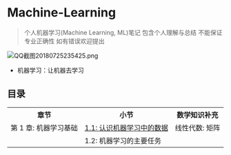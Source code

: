 # Machine-Learning
> 个人机器学习(Machine Learning, ML)笔记 包含个人理解与总结 不能保证专业正确性 如有错误欢迎提出

![QQ截图20180725235425.png](https://i.loli.net/2018/07/25/5b589d4121cea.png)

- 机器学习：让机器去学习

## 目录

<table>
  <tr>
    <th>章节</th>
    <th>小节</th>
    <th>数学知识补充</th>
  </tr>
  <tr>
    <td>第 1 章: 机器学习基础</td>
    <td><a href="https://github.com/Exrick/Machine-Learning/blob/master/1.%E6%9C%BA%E5%99%A8%E5%AD%A6%E4%B9%A0%E5%9F%BA%E7%A1%80/1.1%20%E8%AE%A4%E8%AF%86%E6%9C%BA%E5%99%A8%E5%AD%A6%E4%B9%A0%E4%B8%AD%E7%9A%84%E6%95%B0%E6%8D%AE.md">1.1: 认识机器学习中的数据</a></td>
    <td>线性代数: 矩阵</td>
  </tr>
  <tr>
    <td></td>
    <td>1.2: 机器学习的主要任务</td>
  </tr>
</table>